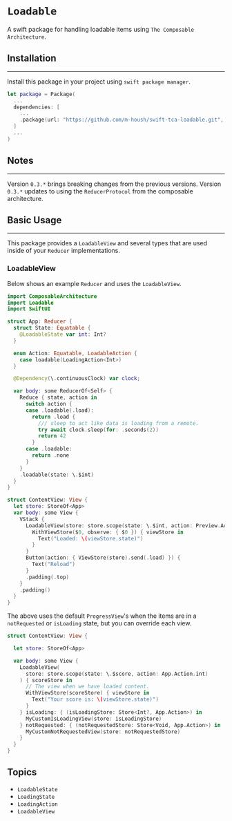 # ``Loadable``

A swift package for handling loadable items using `The Composable Architecture`.

## Installation
-------------------
Install this package in your project using `swift package manager`.

```swift
let package = Package(
  ...
  dependencies: [
    ...
    .package(url: "https://github.com/m-housh/swift-tca-loadable.git", from: "0.3.0")
  ]
  ...
)

```

## Notes
----------

Version `0.3.*` brings breaking changes from the previous versions. Version `0.3.*` updates to using the
`ReducerProtocol` from the composable architecture.

## Basic Usage
----------------

This package provides a `LoadableView` and several types that are used inside of your `Reducer`
implementations.

### LoadableView

Below shows an example `Reducer` and uses the `LoadableView`.

```swift
import ComposableArchitecture
import Loadable
import SwiftUI

struct App: Reducer {
  struct State: Equatable {
    @LoadableState var int: Int?
  }

  enum Action: Equatable, LoadableAction {
    case loadable(LoadingAction<Int>)
  }

  @Dependency(\.continuousClock) var clock;

  var body: some ReducerOf<Self> {
    Reduce { state, action in
      switch action {
      case .loadable(.load):
        return .load {
          /// sleep to act like data is loading from a remote.
          try await clock.sleep(for: .seconds(2))
          return 42
        }
      case .loadable:
        return .none
      }
    }
    .loadable(state: \.$int)
  }
}

struct ContentView: View {
  let store: StoreOf<App>
  var body: some View {
    VStack {
      LoadableView(store: store.scope(state: \.$int, action: Preview.Action.int)) {
        WithViewStore($0, observe: { $0 }) { viewStore in
          Text("Loaded: \(viewStore.state)")
        }
      }
      Button(action: { ViewStore(store).send(.load) }) {
        Text("Reload")
      }
      .padding(.top)
    }
    .padding()
  }
}
```

The above uses the default `ProgressView`'s when the items are in a `notRequested` or
`isLoading` state, but you can override each view.

```swift
struct ContentView: View {

  let store: StoreOf<App>

  var body: some View {
    LoadableView(
      store: store.scope(state: \.$score, action: App.Action.int)
    ) { scoreStore in
      // The view when we have loaded content.
      WithViewStore(scoreStore) { viewStore in
        Text("Your score is: \(viewStore.state)")
      }
    } isLoading: { (isLoadingStore: Store<Int?, App.Action>) in 
      MyCustomIsLoadingView(store: isLoadingStore)
    } notRequested: { (notRequestedStore: Store<Void, App.Action>) in 
      MyCustomNotRequestedView(store: notRequestedStore)
    }
  }
}
```

## Topics

- ``LoadableState``
- ``LoadingState``
- ``LoadingAction``
- ``LoadableView``
